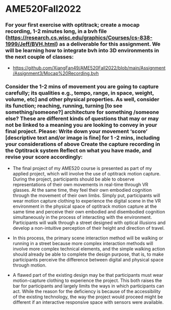 # AME520Fall2022

### For your first exercise with optitrack; create a mocap recording, 1-2 minutes long, in a bvh file (https://research.cs.wisc.edu/graphics/Courses/cs-838-1999/Jeff/BVH.html) as a deliverable for this assignment. We will be learning how to integrate bvh into 3D environments in the next couple of classes:
* https://github.com/XiangFan49/AME520Fall2022/blob/main/Assignment/Assignment3/Mocap%20Recording.bvh

### Consider the 1-2 mins of movement you are going to capture carefully; its qualities e.g., tempo, range, in space, weight, volume, etc] and other physical properties. As well, consider its function; reaching, running, turning [to see something/someone?] architecture for something /someone else? These are different kinds of questions that may or may not be linked to a meaning you are looking to convey in your final project. Please: Write down your movement ‘score’ [descriptive text and/or image is fine] for 1 -2 mins, including your considerations of above Create the capture recording in the Optitrack system Reflect on what you have made, and revise your score accordingly:
* The final project of my AME520 course is presented as part of my applied project, which will involve the use of optitrack motion capture. During the project, participants should be able to observe representations of their own movements in real-time through VR glasses. At the same time, they feel their own embodied cognition through the movement of their own limbs. Simply put, participants will wear motion capture clothing to experience the digital scene in the VR environment in the physical space of optitrack motion capture at the same time and perceive their own embodied and disembodied cognition simultaneously in the process of interacting with the environment. Participants will walk through a street designed with optical illusions and develop a non-intuitive perception of their height and direction of travel.
 
* In this process, the primary scene interaction method will be walking or running in a street because more complex interaction methods will involve more complex technical elements, and the simple walking action should already be able to complete the design purpose, that is, to make participants perceive the difference between digital and physical space through motion. 

* A flawed part of the existing design may be that participants must wear motion-capture clothing to experience the project. This both raises the bar for participants and largely limits the ways in which participants can act. While the reason for the deficiency is because of the accessibility of the existing technology, the way the project would proceed might be different if an interactive responsive space with sensors were available.
